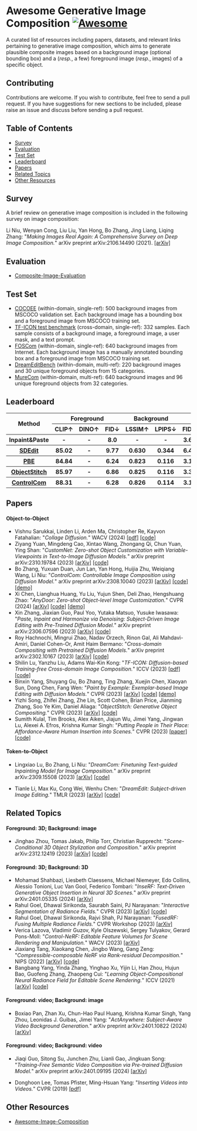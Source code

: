
# Awesome Generative Image Composition [![Awesome](https://cdn.rawgit.com/sindresorhus/awesome/d7305f38d29fed78fa85652e3a63e154dd8e8829/media/badge.svg)](https://github.com/sindresorhus/awesome)

A curated list of resources including papers, datasets, and relevant links pertaining to generative image composition, which aims to generate plausible composite images based on a background image (optional bounding box) and a (*resp.*, a few) foreground image (*resp.*, images) of a specific object. 

## Contributing

Contributions are welcome.  If you wish to contribute, feel free to send a pull request. If you have suggestions for new sections to be included, please raise an issue and discuss before sending a pull request.

## Table of Contents
+ [Survey](#Survey)
+ [Evaluation](#Evaluation)
+ [Test Set](#Test-set)
+ [Leaderboard](#Leaderboard)
+ [Papers](#Papers)
+ [Related Topics](#Related-topics)
+ [Other Resources](#Other-resources)

## Survey

A brief review on generative image composition is included in the following survey on image composition:

Li Niu, Wenyan Cong, Liu Liu, Yan Hong, Bo Zhang, Jing Liang, Liqing Zhang: "*Making Images Real Again: A Comprehensive Survey on Deep Image Composition.*" arXiv preprint arXiv:2106.14490 (2021). [[arXiv]](https://arxiv.org/pdf/2106.14490.pdf)

## Evaluation

+ [Composite-Image-Evaluation](https://github.com/bcmi/Composite-Image-Evaluation)

## Test Set

+ [COCOEE](https://github.com/Fantasy-Studio/Paint-by-Example?tab=readme-ov-file#test-benchmark) (within-domain, single-ref): 500 background images from MSCOCO validation set.  Each background image has a bounding box and a foreground image from MSCOCO training set.
+ [TF-ICON test benchmark](https://github.com/Shilin-LU/TF-ICON?tab=readme-ov-file#tf-icon-test-benchmark) (cross-domain, single-ref): 332 samples. Each sample consists of a background image, a foreground image, a
user mask, and a text prompt.
+ [FOSCom](https://github.com/bcmi/ControlCom-Image-Composition) (within-domain, single-ref): 640 background images from Internet. Each background image has a manually annotated bounding box and a foreground image from MSCOCO training set.
+ [DreamEditBench](https://huggingface.co/datasets/tianleliphoebe/DreamEditBench) (within-domain, multi-ref): 220 background images and 30 unique foreground objects from 15 categories. 
+ [MureCom](https://github.com/bcmi/DreamCom-Image-Composition?tab=readme-ov-file#our-murecom-dataset) (within-domain, multi-ref): 640 background images and 96 unique foreground objects from 32 categories.

## Leaderboard

<table class="tg">
  <tr>
    <th class="tg-0pky" rowspan="2" align="center">Method</th>
    <th class="tg-0pky" colspan="3" align="center">Foreground</th>
    <th class="tg-0pky" colspan="2" align="center">Background</th>
    <th class="tg-0pky" colspan="2" align="center">Overall</th>
  </tr>
  <tr>
    <th class="tg-0pky" align="center">CLIP&uarr;</th>
    <th class="tg-0pky" align="center">DINO&uarr;</th>
    <th class="tg-0pky" align="center">FID&darr;</th>
    <th class="tg-0pky" align="center">LSSIM&uarr;</th>    
    <th class="tg-0pky" align="center">LPIPS&darr;</th>
    <th class="tg-0pky" align="center">FID&darr;</th>
    <th class="tg-0pky" align="center">QS&uarr;</th>
  </tr>
<tr>
  <th class="tg-0pky" align="center">Inpaint&Paste</th>
    <th class="tg-0pky" align="center">-</th>
  <th class="tg-0pky" align="center">-</th>
    <th class="tg-0pky" align="center">8.0</th>
    <th class="tg-0pky" align="center">-</th>    
    <th class="tg-0pky" align="center">-</th>
    <th class="tg-0pky" align="center">3.64</th>
    <th class="tg-0pky" align="center">72.07</th>
  </tr>
  <tr>
  <th class="tg-0pky" align="center"><a href="https://arxiv.org/pdf/2108.01073.pdf">SDEdit</a> </th>
    <th class="tg-0pky" align="center">85.02</th>
    <th class="tg-0pky" align="center">-</th>
    <th class="tg-0pky" align="center">9.77</th>
    <th class="tg-0pky" align="center">0.630</th>    
    <th class="tg-0pky" align="center">0.344</th>
    <th class="tg-0pky" align="center">6.42</th>
    <th class="tg-0pky" align="center">75.20</th>
  </tr>   
  <th class="tg-0pky" align="center"><a href="https://arxiv.org/pdf/2211.13227.pdf">PBE</a> </th>
    <th class="tg-0pky" align="center">84.84</th>
  <th class="tg-0pky" align="center">-</th>
    <th class="tg-0pky" align="center">6.24</th>
    <th class="tg-0pky" align="center">0.823</th>    
    <th class="tg-0pky" align="center">0.116</th>
    <th class="tg-0pky" align="center">3.18</th>
    <th class="tg-0pky" align="center">77.80</th>
  </tr>   
  <th class="tg-0pky" align="center"><a href="https://arxiv.org/pdf/2212.00932.pdf">ObjectStitch</a></th>
    <th class="tg-0pky" align="center">85.97</th>
    <th class="tg-0pky" align="center">-</th>
    <th class="tg-0pky" align="center">6.86</th>
    <th class="tg-0pky" align="center">0.825</th>    
    <th class="tg-0pky" align="center">0.116</th>
    <th class="tg-0pky" align="center">3.35</th>
    <th class="tg-0pky" align="center">76.86</th>
  </tr>  
  <th class="tg-0pky" align="center"><a href="https://arxiv.org/pdf/2308.10040.pdf">ControlCom</a></th>
    <th class="tg-0pky" align="center">88.31</th>
    <th class="tg-0pky" align="center">-</th>
    <th class="tg-0pky" align="center">6.28</th>
    <th class="tg-0pky" align="center">0.826</th>    
    <th class="tg-0pky" align="center">0.114</th>
    <th class="tg-0pky" align="center">3.19</th>
    <th class="tg-0pky" align="center">77.84</th>
  </tr>
</table>



## Papers

#### Object-to-Object
+ Vishnu Sarukkai, Linden Li, Arden Ma, Christopher Re, Kayvon Fatahalian: "*Collage Diffusion.*" WACV (2024) [[pdf]](https://openaccess.thecvf.com/content/WACV2024/papers/Sarukkai_Collage_Diffusion_WACV_2024_paper.pdf) [[code]](https://github.com/VSAnimator/collage-diffusion) 
+ Ziyang Yuan, Mingdeng Cao, Xintao Wang, Zhongang Qi, Chun Yuan, Ying Shan: "*CustomNet: Zero-shot Object Customization with Variable-Viewpoints in Text-to-Image Diffusion Models.*" arXiv preprint arXiv:2310.19784 (2023) [[arXiv]](https://arxiv.org/pdf/2310.19784.pdf) [[code]](https://github.com/TencentARC/CustomNet)
+ Bo Zhang, Yuxuan Duan, Jun Lan, Yan Hong, Huijia Zhu, Weiqiang Wang, Li Niu: "*ControlCom: Controllable Image Composition using Diffusion Model.*" arXiv preprint arXiv:2308.10040 (2023) [[arXiv]](https://arxiv.org/pdf/2308.10040.pdf) [[code]](https://github.com/bcmi/ControlCom-Image-Composition) [[demo]](https://bcmi.sjtu.edu.cn/home/niuli/demo_image_composition/)
+ Xi Chen, Lianghua Huang, Yu Liu, Yujun Shen, Deli Zhao, Hengshuang Zhao: "*AnyDoor: Zero-shot Object-level Image Customization.*" CVPR (2024) [[arXiv]](https://arxiv.org/pdf/2307.09481.pdf) [[code]](https://github.com/damo-vilab/AnyDoor) [[demo]](https://huggingface.co/spaces/xichenhku/AnyDoor-online)
+ Xin Zhang, Jiaxian Guo, Paul Yoo, Yutaka Matsuo, Yusuke Iwasawa: "*Paste, Inpaint and Harmonize via Denoising: Subject-Driven Image Editing with Pre-Trained Diffusion Model.*" arXiv preprint arXiv:2306.07596 (2023) [[arXiv]](https://arxiv.org/pdf/2306.07596.pdf) [[code]](https://sites.google.com/view/phd-demo-page)
+ Roy Hachnochi, Mingrui Zhao, Nadav Orzech, Rinon Gal, Ali Mahdavi-Amiri, Daniel Cohen-Or, Amit Haim Bermano: "*Cross-domain Compositing with Pretrained Diffusion Models.*" arXiv preprint arXiv:2302.10167 (2023) [[arXiv]](https://arxiv.org/pdf/2302.10167.pdf) [[code]](https://github.com/roy-hachnochi/cross-domain-compositing)
+ Shilin Lu, Yanzhu Liu, Adams Wai-Kin Kong: "*TF-ICON: Diffusion-based Training-free Cross-domain Image Composition.*" ICCV (2023) [[pdf]](https://openaccess.thecvf.com/content/ICCV2023/papers/Lu_TF-ICON_Diffusion-Based_Training-Free_Cross-Domain_Image_Composition_ICCV_2023_paper.pdf) [[code]](https://github.com/Shilin-LU/TF-ICON)
+ Binxin Yang, Shuyang Gu, Bo Zhang, Ting Zhang, Xuejin Chen, Xiaoyan Sun, Dong Chen, Fang Wen: "*Paint by Example: Exemplar-based Image Editing with Diffusion Models.*" CVPR (2023) [[arXiv]](https://arxiv.org/pdf/2211.13227.pdf) [[code]](https://arxiv.org/pdf/2211.13227.pdf) [[demo]](https://huggingface.co/spaces/Fantasy-Studio/Paint-by-Example)
+ Yizhi Song, Zhifei Zhang, Zhe Lin, Scott Cohen, Brian Price, Jianming Zhang, Soo Ye Kim, Daniel Aliaga: "*ObjectStitch: Generative Object Compositing.*" CVPR (2023) [[arXiv]](https://arxiv.org/pdf/2212.00932.pdf) [[code]](https://github.com/bcmi/ObjectStitch-Image-Composition)
+ Sumith Kulal, Tim Brooks, Alex Aiken, Jiajun Wu, Jimei Yang, Jingwan Lu, Alexei A. Efros, Krishna Kumar Singh: "*Putting People in Their Place: Affordance-Aware Human Insertion into Scenes.*" CVPR (2023) [[paper]](https://sumith1896.github.io/affordance-insertion/static/paper/affordance_insertion_cvpr2023.pdf) [[code]](https://github.com/adobe-research/affordance-insertion)



#### Token-to-Object

+ Lingxiao Lu, Bo Zhang, Li Niu: "*DreamCom: Finetuning Text-guided Inpainting Model for Image Composition.*" arXiv preprint arXiv:2309.15508 (2023) [[arXiv]](https://arxiv.org/pdf/2309.15508.pdf) [[code]](https://github.com/bcmi/DreamCom-Image-Composition)

+  Tianle Li, Max Ku, Cong Wei, Wenhu Chen: "*DreamEdit: Subject-driven Image Editing.*" TMLR (2023) [[arXiv]](https://arxiv.org/pdf/2306.12624.pdf) [[code]](https://github.com/DreamEditBenchTeam/DreamEdit)




## Related Topics

#### Foreground: 3D;  Background: image

+ Jinghao Zhou, Tomas Jakab, Philip Torr, Christian Rupprecht: "*Scene-Conditional 3D Object Stylization and Composition.*" arXiv preprint arXiv:2312.12419 (2023) [[arXiv]](https://arxiv.org/pdf/2312.12419.pdf) [[code]](https://github.com/shallowtoil/scene-cond-3d)

#### Foreground: 3D;  Background: 3D
+ Mohamad Shahbazi, Liesbeth Claessens, Michael Niemeyer, Edo Collins, Alessio Tonioni, Luc Van Gool, Federico Tombari: "*InseRF: Text-Driven Generative Object Insertion in Neural 3D Scenes.*" arXiv preprint arXiv:2401.05335 (2024) [[arXiv]](https://arxiv.org/pdf/2401.05335.pdf)
+ Rahul Goel, Dhawal Sirikonda, Saurabh Saini, PJ Narayanan: "*Interactive Segmentation of Radiance Fields.*" CVPR (2023) [[arXiv]](https://arxiv.org/abs/2212.13545) [[code]](https://github.com/rahul-goel/isrf_code)
+ Rahul Goel, Dhawal Sirikonda, Rajvi Shah, PJ Narayanan: "*FusedRF: Fusing Multiple Radiance Fields.*" CVPR Workshop (2023) [[arXiv]](https://arxiv.org/abs/2306.04180)
+ Verica Lazova, Vladimir Guzov, Kyle Olszewski, Sergey Tulyakov, Gerard Pons-Moll: "*Control-NeRF: Editable Feature Volumes for Scene Rendering and Manipulation.*" WACV (2023) [[arXiv]](https://arxiv.org/abs/2204.10850)
+ Jiaxiang Tang, Xiaokang Chen, Jingbo Wang, Gang Zeng: "*Compressible-composable NeRF via Rank-residual Decomposition.*" NIPS (2022) [[arXiv]](https://arxiv.org/abs/2205.14870) [[code]](https://github.com/ashawkey/CCNeRF)
+ Bangbang Yang, Yinda Zhang, Yinghao Xu, Yijin Li, Han Zhou, Hujun Bao, Guofeng Zhang, Zhaopeng Cui: "*Learning Object-Compositional Neural Radiance Field for Editable Scene Rendering.*" ICCV (2021) [[arXiv]](https://arxiv.org/abs/2109.01847) [[code]](https://github.com/zju3dv/object_nerf)

#### Foreground: video;  Background: image

+ Boxiao Pan, Zhan Xu, Chun-Hao Paul Huang, Krishna Kumar Singh, Yang Zhou, Leonidas J. Guibas, Jimei Yang: "*ActAnywhere: Subject-Aware Video Background Generation.*" arXiv preprint arXiv:2401.10822 (2024) [[arXiv]](https://arxiv.org/pdf/2401.10822.pdf) 

#### Foreground: video;  Background: video

+ Jiaqi Guo, Sitong Su, Junchen Zhu, Lianli Gao, Jingkuan Song: "*Training-Free Semantic Video Composition via Pre-trained Diffusion Model.*" arXiv preprint arXiv:2401.09195 (2024) [[arXiv]](https://arxiv.org/pdf/2401.09195v1.pdf)

+ Donghoon Lee, Tomas Pfister, Ming-Hsuan Yang: "*Inserting Videos into Videos.*" CVPR (2019) [[pdf]](https://openaccess.thecvf.com/content_CVPR_2019/papers/Lee_Inserting_Videos_Into_Videos_CVPR_2019_paper.pdf)

## Other Resources

+ [Awesome-Image-Composition](https://github.com/bcmi/Awesome-Image-Composition)

